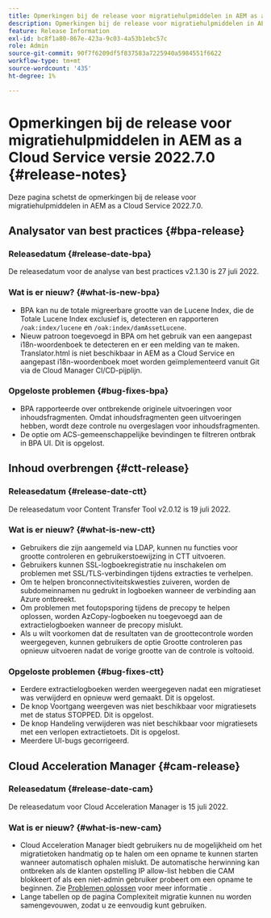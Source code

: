```yaml
---
title: Opmerkingen bij de release voor migratiehulpmiddelen in AEM as a Cloud Service versie 2022.7.0
description: Opmerkingen bij de release voor migratiehulpmiddelen in AEM as a Cloud Service versie 2022.7.0
feature: Release Information
exl-id: bc8f1a80-867e-423a-9c03-4a53b1ebc57c
role: Admin
source-git-commit: 90f7f6209df5f837583a7225940a5984551f6622
workflow-type: tm+mt
source-wordcount: '435'
ht-degree: 1%

---
```


# Opmerkingen bij de release voor migratiehulpmiddelen in AEM as a Cloud Service versie 2022.7.0 {#release-notes}

Deze pagina schetst de opmerkingen bij de release voor migratiehulpmiddelen in AEM as a Cloud Service 2022.7.0.

## Analysator van best practices {#bpa-release}

### Releasedatum {#release-date-bpa}

De releasedatum voor de analyse van best practices v2.1.30 is 27 juli 2022.

### Wat is er nieuw? {#what-is-new-bpa}

* BPA kan nu de totale migreerbare grootte van de Lucene Index, die de Totale Lucene Index exclusief is, detecteren en rapporteren `/oak:index/lucene` en `/oak:index/damAssetLucene`.
* Nieuw patroon toegevoegd in BPA om het gebruik van een aangepast i18n-woordenboek te detecteren en er een melding van te maken. Translator.html is niet beschikbaar in AEM as a Cloud Service en aangepast i18n-woordenboek moet worden geïmplementeerd vanuit Git via de Cloud Manager CI/CD-pijplijn.

### Opgeloste problemen {#bug-fixes-bpa}

* BPA rapporteerde over ontbrekende originele uitvoeringen voor inhoudsfragmenten. Omdat inhoudsfragmenten geen uitvoeringen hebben, wordt deze controle nu overgeslagen voor inhoudsfragmenten.
* De optie om ACS-gemeenschappelijke bevindingen te filtreren ontbrak in BPA UI. Dit is opgelost.

## Inhoud overbrengen {#ctt-release}

### Releasedatum {#release-date-ctt}

De releasedatum voor Content Transfer Tool v2.0.12 is 19 juli 2022.

### Wat is er nieuw? {#what-is-new-ctt}

* Gebruikers die zijn aangemeld via LDAP, kunnen nu functies voor grootte controleren en gebruikerstoewijzing in CTT uitvoeren.
* Gebruikers kunnen SSL-logboekregistratie nu inschakelen om problemen met SSL/TLS-verbindingen tijdens extracties te verhelpen.
* Om te helpen bronconnectiviteitskwesties zuiveren, worden de subdomeinnamen nu gedrukt in logboeken wanneer de verbinding aan Azure ontbreekt.
* Om problemen met foutopsporing tijdens de precopy te helpen oplossen, worden AzCopy-logboeken nu toegevoegd aan de extractielogboeken wanneer de precopy mislukt.
* Als u wilt voorkomen dat de resultaten van de groottecontrole worden weergegeven, kunnen gebruikers de optie Grootte controleren pas opnieuw uitvoeren nadat de vorige grootte van de controle is voltooid.

### Opgeloste problemen {#bug-fixes-ctt}

* Eerdere extractielogboeken werden weergegeven nadat een migratieset was verwijderd en opnieuw werd gemaakt. Dit is opgelost.
* De knop Voortgang weergeven was niet beschikbaar voor migratiesets met de status STOPPED. Dit is opgelost.
* De knop Handeling verwijderen was niet beschikbaar voor migratiesets met een verlopen extractietoets. Dit is opgelost.
* Meerdere UI-bugs gecorrigeerd.

## Cloud Acceleration Manager {#cam-release}

### Releasedatum {#release-date-cam}

De releasedatum voor Cloud Acceleration Manager is 15 juli 2022.

### Wat is er nieuw? {#what-is-new-cam}

* Cloud Acceleration Manager biedt gebruikers nu de mogelijkheid om het migratietoken handmatig op te halen om een opname te kunnen starten wanneer automatisch ophalen mislukt. De automatische herwinning kan ontbreken als de klanten opstelling IP allow-list hebben die CAM blokkeert of als een niet-admin gebruiker probeert om een opname te beginnen. Zie [Problemen oplossen](/help/journey-migration/content-transfer-tool/using-content-transfer-tool/ingesting-content.md#troubleshooting) voor meer informatie .
* Lange tabellen op de pagina Complexiteit migratie kunnen nu worden samengevouwen, zodat u ze eenvoudig kunt gebruiken.
